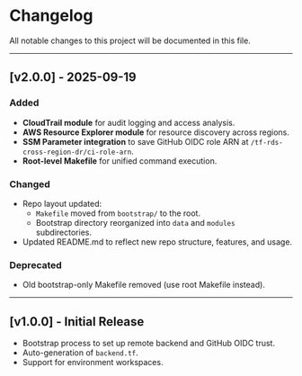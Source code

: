 # Changelog  

All notable changes to this project will be documented in this file.  

---

## [v2.0.0] - 2025-09-19  

### Added  
- **CloudTrail module** for audit logging and access analysis.  
- **AWS Resource Explorer module** for resource discovery across regions.  
- **SSM Parameter integration** to save GitHub OIDC role ARN at `/tf-rds-cross-region-dr/ci-role-arn`.  
- **Root-level Makefile** for unified command execution.  

### Changed  
- Repo layout updated:  
  - `Makefile` moved from `bootstrap/` to the root.  
  - Bootstrap directory reorganized into `data` and `modules` subdirectories.  
- Updated README.md to reflect new repo structure, features, and usage.  

### Deprecated  
- Old bootstrap-only Makefile removed (use root Makefile instead).  

---

## [v1.0.0] - Initial Release  

- Bootstrap process to set up remote backend and GitHub OIDC trust.  
- Auto-generation of `backend.tf`.  
- Support for environment workspaces.  
